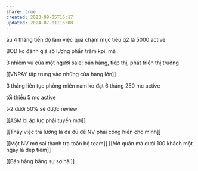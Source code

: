 ```yaml
---
share: true
created: 2023-09-05T16:17
updated: 2024-07-01T16:08
---
```

au 4 tháng tiến độ làm việc quá chậm
mục tiêu q2 là 5000 active

BOD ko đánh giá số lượng phần trăm kpi, mà 

3 nhiệm vụ của một người sale: bán hàng, tiếp thị, phát triển thị trường

[[VNPAY tập trung vào những cửa hàng lớn]]


3 tháng liên tục phòng miên nam ko đạt
6 tháng 250 mc active

tối thiểu 5 mc active

t-2 dưới 50% sẽ được review 

[[ASM bị áp lực phải tuyển mới]]


[[Thấy việc trả lương là đã đủ để NV phải cống hiến cho mình]]


[[Một NV mở sai thanh tra toàn bộ team]]
[[Mở quán mà dưới 100 khách một ngày là dẹp tiệm]]


[[Bán hàng bằng sự sợ hãi]]
